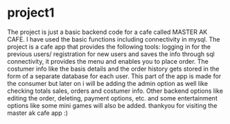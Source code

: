 # project1
The project is just a basic backend code for a cafe called MASTER AK CAFE.
I have used the basic functions including connectivity in mysql.
The project is a cafe app that provides the following tools: logging in for the previous users/ registration for new users and saves the info through sql connectivity, it provides the menu and enables you to place order. The costumer info like the basis details and the order history gets stored in the form of a separate database for each user.
This part of the app is made for the consumer but later on i will be adding the admin option as well like checking totals sales, orders and costumer info.
Other backend options like editing the order, deleting, payment options, etc. and some entertainment options like some mini games will also be added.
thankyou for visiting the master ak cafe app :)
